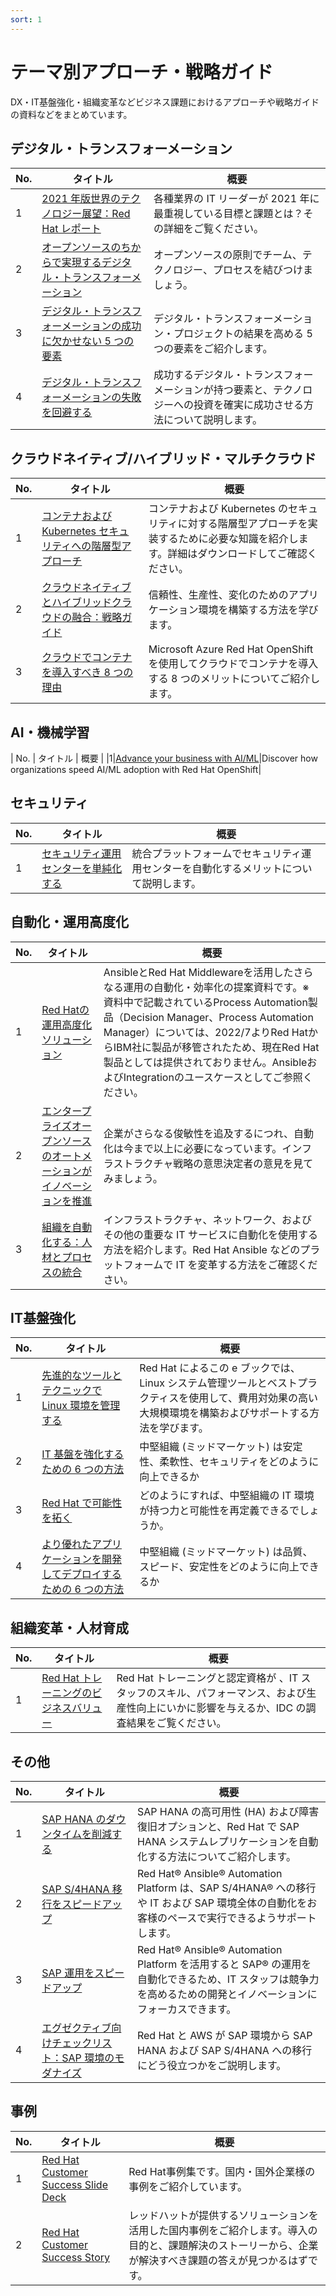 ```yaml
---
sort: 1
---
```


# テーマ別アプローチ・戦略ガイド

DX・IT基盤強化・組織変革などビジネス課題におけるアプローチや戦略ガイドの資料などをまとめています。

## デジタル・トランスフォーメーション

| No.          | タイトル          | 概要 |
| --------------- | -------------- | ---- |
|1|[2021 年版世界のテクノロジー展望：Red Hat レポート](https://redhat-partner.highspot.com/items/6048e1b6998ae45731ced6fc?lfrm=srp.0)|各種業界の IT リーダーが 2021 年に最重視している目標と課題とは？その詳細をご覧ください。|
|2|[オープンソースのちからで実現するデジタル・トランスフォーメーション](https://redhat-partner.highspot.com/items/5c184248429d7b55b3a9f207?lfrm=srp.28#1)|オープンソースの原則でチーム、テクノロジー、プロセスを結びつけましょう。|
|3|[デジタル・トランスフォーメーションの成功に欠かせない 5 つの要素](https://redhat-partner.highspot.com/items/5fdb92af60e9cc2416a828cc?lfrm=srp.0)|デジタル・トランスフォーメーション・プロジェクトの結果を高める 5 つの要素をご紹介します。|
|4|[デジタル・トランスフォーメーションの失敗を回避する](https://redhat-partner.highspot.com/items/5f7cd16f60e9cc426981dde7?lfrm=srp.47#1)|成功するデジタル・トランスフォーメーションが持つ要素と、テクノロジーへの投資を確実に成功させる方法について説明します。|

## クラウドネイティブ/ハイブリッド・マルチクラウド

| No.          | タイトル          | 概要 |
| --------------- | -------------- | ---- |
|1|[コンテナおよび Kubernetes セキュリティへの階層型アプローチ](https://redhat-partner.highspot.com/items/5b281ce7f21676191353ac02?lfrm=srp.11#1)|コンテナおよび Kubernetes のセキュリティに対する階層型アプローチを実装するために必要な知識を紹介します。詳細はダウンロードしてご確認ください。|
|2|[クラウドネイティブとハイブリッドクラウドの融合：戦略ガイド](https://redhat-partner.highspot.com/items/5fb57ee160e9cc1e57ea3ed0?lfrm=srp.0)|信頼性、生産性、変化のためのアプリケーション環境を構築する方法を学びます。|
|3|[クラウドでコンテナを導入すべき 8 つの理由](https://redhat-partner.highspot.com/items/60256c32998ae44269afc3da?lfrm=srp.0)|Microsoft Azure Red Hat OpenShift を使用してクラウドでコンテナを導入する 8 つのメリットについてご紹介します。|

<!-- ## レガシーシステム・モダナイゼーション

| No.          | タイトル          | 概要 |
| --------------- | -------------- | ---- |



-->

## AI・機械学習

| No.          | タイトル          | 概要 |
|1|[Advance your business with AI/ML](https://www.redhat.com/rhdc/managed-files/cl-openshift-for-ai-ml-customer-e-book-f28561-202104-en.pdf)|Discover how organizations speed AI/ML adoption with Red Hat OpenShift|

## セキュリティ

| No.          | タイトル          | 概要 |
| --------------- | -------------- | ---- |
|1|[セキュリティ運用センターを単純化する](https://redhat-partner.highspot.com/items/5f6a5961bf6c9429f51af1e0?lfrm=srp.29#1)|統合プラットフォームでセキュリティ運用センターを自動化するメリットについて説明します。|

## 自動化・運用高度化

| No.          | タイトル          | 概要 |
| --------------- | -------------- | ---- |
|1|[Red Hatの運用高度化ソリューション](https://redhat-partner.highspot.com/items/5f297954998ae44674d51447?lfrm=srp.19#1)|AnsibleとRed Hat Middlewareを活用したさらなる運用の自動化・効率化の提案資料です。※ 資料中で記載されているProcess Automation製品（Decision Manager、Process Automation Manager）については、2022/7よりRed HatからIBM社に製品が移管されたため、現在Red Hat製品としては提供されておりません。AnsibleおよびIntegrationのユースケースとしてご参照ください。|
|2|[エンタープライズオープンソースのオートメーションがイノベーションを推進](https://redhat-partner.highspot.com/items/5f31c4b9998ae46758979f55?lfrm=srp.62#1)|企業がさらなる俊敏性を追及するにつれ、自動化は今まで以上に必要になっています。インフラストラクチャ戦略の意思決定者の意見を見てみましょう。|
|3|[組織を自動化する：人材とプロセスの統合](https://redhat-partner.highspot.com/items/5a2aecaff216762e8ea56f6e?lfrm=srp.76#1)|インフラストラクチャ、ネットワーク、およびその他の重要な IT サービスに自動化を使用する方法を紹介します。Red Hat Ansible などのプラットフォームで IT を変革する方法をご確認ください。|

## IT基盤強化

| No.          | タイトル          | 概要 |
| --------------- | -------------- | ---- |
|1|[先進的なツールとテクニックで Linux 環境を管理する](https://redhat-partner.highspot.com/items/60087aa9bf6c94371080e0f0?lfrm=srp.3)|Red Hat によるこの e ブックでは、Linux システム管理ツールとベストプラクティスを使用して、費用対効果の高い大規模環境を構築およびサポートする方法を学びます。|
|2|[IT 基盤を強化するための 6 つの方法](https://redhat-partner.highspot.com/items/5fe0c10560e9cc15c83ca4de?lfrm=srp.0)|中堅組織 (ミッドマーケット) は安定性、柔軟性、セキュリティをどのように向上できるか|
|3|[Red Hat で可能性を拓く](https://redhat-partner.highspot.com/items/5ff8ce2ebf6c94491e83f6be?lfrm=srp.0)|どのようにすれば、中堅組織の IT 環境が持つ力と可能性を再定義できるでしょうか。|
|4|[より優れたアプリケーションを開発してデプロイするための 6 つの方法](https://redhat-partner.highspot.com/items/5fe0d87fbf6c940c6578ceb3?lfrm=srp.1)|中堅組織 (ミッドマーケット) は品質、スピード、安定性をどのように向上できるか|

## 組織変革・人材育成

| No.          | タイトル          | 概要 |
| --------------- | -------------- | ---- |
|1|[Red Hat トレーニングのビジネスバリュー](https://redhat-partner.highspot.com/items/60410f0560e9cc3413fffcd7?lfrm=srp.1)|Red Hat トレーニングと認定資格が 、IT スタッフのスキル、パフォーマンス、および生産性向上にいかに影響を与えるか、IDC の調査結果をご覧ください。|

## その他

| No.          | タイトル          | 概要 |
| --------------- | -------------- | ---- |
|1|[SAP HANA のダウンタイムを削減する](https://redhat-partner.highspot.com/items/5f3ac6fdbf6c941f864e1db2?lfrm=srp.19)|SAP HANA の高可用性 (HA) および障害復旧オプションと、Red Hat で SAP HANA システムレプリケーションを自動化する方法についてご紹介します。|
|2|[SAP S/4HANA 移行をスピードアップ](https://redhat-partner.highspot.com/items/6001e0df60e9cc681ce1e5dc?lfrm=srp.47)|Red Hat® Ansible® Automation Platform は、SAP S/4HANA® への移行や IT および SAP 環境全体の自動化をお客様のペースで実行できるようサポートします。|
|3|[SAP 運用をスピードアップ](https://redhat-partner.highspot.com/items/6012ce59bf6c9438f84c1f3f?lfrm=srp.51)|Red Hat® Ansible® Automation Platform を活用すると SAP® の運用を自動化できるため、IT スタッフは競争力を高めるための開発とイノベーションにフォーカスできます。|
|4|[エグゼクティブ向けチェックリスト：SAP 環境のモダナイズ](https://redhat-partner.highspot.com/items/6053a747bf6c9443ce158445?lfrm=srp.20#1)|Red Hat と AWS が SAP 環境から SAP HANA および SAP S/4HANA への移行にどう役立つかをご説明します。|

## 事例

| No.          | タイトル          | 概要 |
| --------------- | -------------- | ---- |
|1|[Red Hat Customer Success Slide Deck](https://redhat-partner.highspot.com/items/5d30a672429d7b21715b76f1?lfrm=srp.0#1)|Red Hat事例集です。国内・国外企業様の事例をご紹介しています。|
|2|[Red Hat Customer Success Story](https://www.redhat.com/ja/explore/customer-success-story)|レッドハットが提供するソリューションを活用した国内事例をご紹介します。導入の目的と、課題解決のストーリーから、企業が解決すべき課題の答えが見つかるはずです。|